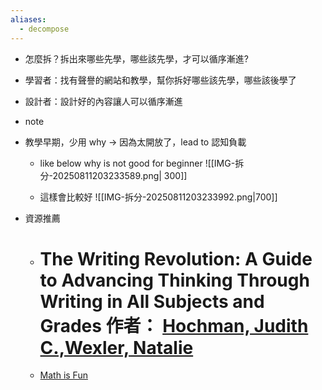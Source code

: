 ```yaml
---
aliases:
  - decompose
---
```


- 怎麼拆？拆出來哪些先學，哪些該先學，才可以循序漸進?
- 學習者：找有聲譽的網站和教學，幫你拆好哪些該先學，哪些該後學了
- 設計者：設計好的內容讓人可以循序漸進
- note
- 教學早期，少用 why → 因為太開放了，lead to 認知負載
    - like below why is not good for beginner
        ![[IMG-拆分-20250811203233589.png| 300]]
        
    - 這樣會比較好
	    ![[IMG-拆分-20250811203233992.png|700]]
        
- 資源推薦
	- # The Writing Revolution: A Guide to Advancing Thinking Through Writing in All Subjects and Grades 作者： [Hochman, Judith C.,Wexler, Natalie](https://search.books.com.tw/search/query/key/Hochman%2C+Judith+C.%2CWexler%2C+Natalie/adv_author/1/)
	- [Math is Fun](https://www.mathsisfun.com/)